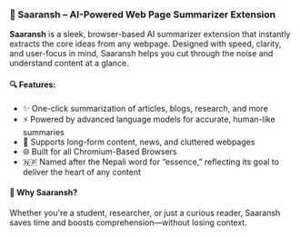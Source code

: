 
### 🧠 Saaransh – AI-Powered Web Page Summarizer Extension

**Saaransh** is a sleek, browser-based AI summarizer extension that instantly extracts the core ideas from any webpage. Designed with speed, clarity, and user-focus in mind, Saaransh helps you cut through the noise and understand content at a glance.

#### 🔍 Features:

* ✨ One-click summarization of articles, blogs, research, and more
* ⚡ Powered by advanced language models for accurate, human-like summaries
* 📄 Supports long-form content, news, and cluttered webpages
* 🌐 Built for all Chromium-Based Browsers
* 🇳🇵 Named after the Nepali word for “essence,” reflecting its goal to deliver the heart of any content

#### 🚀 Why Saaransh?

Whether you're a student, researcher, or just a curious reader, Saaransh saves time and boosts comprehension—without losing context.

